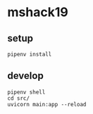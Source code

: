 # mshack19

## setup


```
pipenv install
```

## develop

```
pipenv shell
cd src/
uvicorn main:app --reload
```

